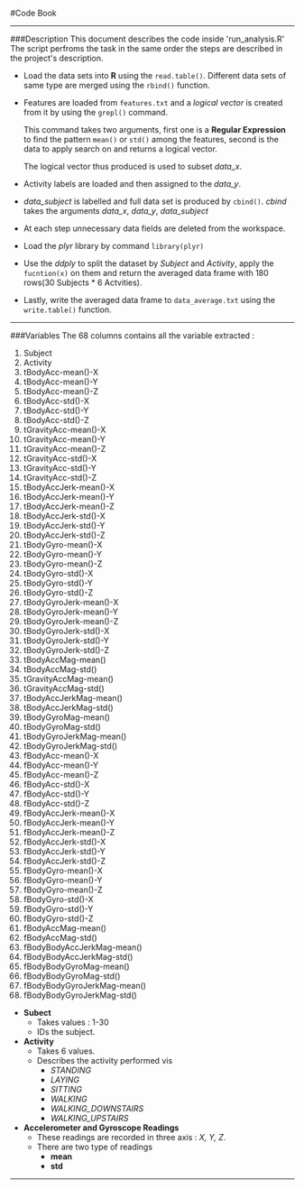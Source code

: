 #Code Book
_ _ _
###Description
This document describes the code inside 'run_analysis.R'
The script perfroms the task in the same order the steps are described in the project's description.
* Load the data sets into <b>R</b> using the `read.table()`. Different data sets of same type are merged using the `rbind()` function.
* Features are loaded from `features.txt` and a <i>logical vector</i> is created from it by using the `grepl()` command. 

    This command takes two arguments, first one is a <b>Regular Expression</b> to find the pattern `mean()` or `std()` among the features, second is the data to apply search on and returns a logical vector.
    
    The logical vector thus produced is used to subset <i>data_x</i>.
* Activity labels are loaded and then assigned to the <i>data_y</i>.
* <i>data_subject</i> is labelled and full data set is produced by `cbind()`. <i>cbind</i> takes the arguments <i>data_x</i>, <i>data_y</i>, <i>data_subject</i>
* At each step unnecessary data fields are deleted from the workspace.
* Load the <i>plyr</i> library by command `library(plyr)`
* Use the <i>ddply</i> to split the dataset by <i>Subject</i> and <i>Activity</i>, apply the `fucntion(x)` on them and return the averaged data frame with 180 rows(30 Subjects * 6 Actvities).
* Lastly, write the averaged data frame to `data_average.txt` using the `write.table()` function.

_ _ _
###Variables
The 68 columns contains all the variable extracted :
1. Subject
2. Activity
3. tBodyAcc-mean()-X
4. tBodyAcc-mean()-Y
5. tBodyAcc-mean()-Z
6. tBodyAcc-std()-X
7. tBodyAcc-std()-Y
8. tBodyAcc-std()-Z
9. tGravityAcc-mean()-X
10. tGravityAcc-mean()-Y
11. tGravityAcc-mean()-Z
12. tGravityAcc-std()-X
13. tGravityAcc-std()-Y
14. tGravityAcc-std()-Z
15. tBodyAccJerk-mean()-X
16. tBodyAccJerk-mean()-Y
17. tBodyAccJerk-mean()-Z
18. tBodyAccJerk-std()-X
19. tBodyAccJerk-std()-Y
20. tBodyAccJerk-std()-Z
21. tBodyGyro-mean()-X
22. tBodyGyro-mean()-Y
23. tBodyGyro-mean()-Z
24. tBodyGyro-std()-X
25. tBodyGyro-std()-Y
26. tBodyGyro-std()-Z
27. tBodyGyroJerk-mean()-X
28. tBodyGyroJerk-mean()-Y
29. tBodyGyroJerk-mean()-Z
30. tBodyGyroJerk-std()-X
31. tBodyGyroJerk-std()-Y
32. tBodyGyroJerk-std()-Z
33. tBodyAccMag-mean()
34. tBodyAccMag-std()
35. tGravityAccMag-mean()
36. tGravityAccMag-std()
37. tBodyAccJerkMag-mean()
38. tBodyAccJerkMag-std()
39. tBodyGyroMag-mean()
40. tBodyGyroMag-std()
41. tBodyGyroJerkMag-mean()
42. tBodyGyroJerkMag-std()
43. fBodyAcc-mean()-X
44. fBodyAcc-mean()-Y
45. fBodyAcc-mean()-Z
46. fBodyAcc-std()-X
47. fBodyAcc-std()-Y
48. fBodyAcc-std()-Z
49. fBodyAccJerk-mean()-X
50. fBodyAccJerk-mean()-Y
51. fBodyAccJerk-mean()-Z
52. fBodyAccJerk-std()-X
53. fBodyAccJerk-std()-Y
54. fBodyAccJerk-std()-Z
55. fBodyGyro-mean()-X
56. fBodyGyro-mean()-Y
57. fBodyGyro-mean()-Z
58. fBodyGyro-std()-X
59. fBodyGyro-std()-Y
60. fBodyGyro-std()-Z
61. fBodyAccMag-mean()
62. fBodyAccMag-std()
63. fBodyBodyAccJerkMag-mean()
64. fBodyBodyAccJerkMag-std()
65. fBodyBodyGyroMag-mean()
66. fBodyBodyGyroMag-std()
67. fBodyBodyGyroJerkMag-mean()
68. fBodyBodyGyroJerkMag-std()
* <b>Subect</b>
    *   Takes values : 1-30
    *   IDs the subject.
* <b>Activity</b>
    *   Takes 6 values.
    *   Describes the activity performed vis 
        *   <i>STANDING
        *   LAYING
        *   SITTING
        *   WALKING
        *   WALKING_DOWNSTAIRS
        *   WALKING_UPSTAIRS</i>
*   <b>Accelerometer and Gyroscope Readings</b>
    *   These readings are recorded in three axis : <i>X, Y, Z</i>.
    *   There are two type of readings
        *   <b>mean
        *   std</b>

_ _ _
